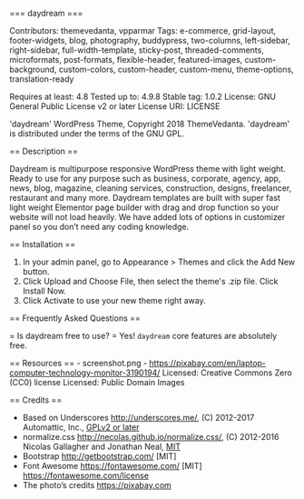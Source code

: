 === daydream ===

Contributors: themevedanta, vpparmar
Tags: e-commerce, grid-layout, footer-widgets, blog, photography, buddypress, two-columns, left-sidebar, right-sidebar, full-width-template, sticky-post, threaded-comments, microformats, post-formats, flexible-header, featured-images, custom-background, custom-colors, custom-header, custom-menu, theme-options, translation-ready

Requires at least: 4.8
Tested up to: 4.9.8
Stable tag: 1.0.2
License: GNU General Public License v2 or later
License URI: LICENSE

'daydream' WordPress Theme, Copyright 2018 ThemeVedanta.
'daydream' is distributed under the terms of the GNU GPL.

== Description ==

Daydream is multipurpose responsive WordPress theme with light weight. Ready to use for any purpose such as business, corporate, agency, app, news, blog, magazine, cleaning services, construction, designs, freelancer, restaurant and many more. Daydream templates are built with super fast light weight Elementor page builder with drag and drop function so your website will not load heavily. We have added lots of options in customizer panel so you don’t need any coding knowledge.

== Installation ==

1. In your admin panel, go to Appearance > Themes and click the Add New button.
2. Click Upload and Choose File, then select the theme's .zip file. Click Install Now.
3. Click Activate to use your new theme right away.

== Frequently Asked Questions ==

= Is daydream free to use? =
Yes! `daydream` core features are absolutely free.

== Resources ==
	- screenshot.png -
		https://pixabay.com/en/laptop-computer-technology-monitor-3190194/
		Licensed: Creative Commons Zero (CC0) license
		Licensed: Public Domain Images

== Credits ==

* Based on Underscores http://underscores.me/, (C) 2012-2017 Automattic, Inc., [GPLv2 or later](https://www.gnu.org/licenses/gpl-2.0.html)
* normalize.css http://necolas.github.io/normalize.css/, (C) 2012-2016 Nicolas Gallagher and Jonathan Neal, [MIT](http://opensource.org/licenses/MIT)
* Bootstrap http://getbootstrap.com/ [MIT]
* Font Awesome https://fontawesome.com/ [MIT] https://fontawesome.com/license
* The photo’s credits https://pixabay.com

